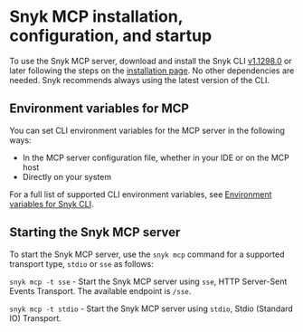 # Snyk MCP installation, configuration, and startup

To use the Snyk MCP server, download and install the Snyk CLI [v1.1298.0](https://github.com/snyk/cli/releases/tag/v1.1298.0) or later following the steps on the [installation page](../../developer-tools/snyk-cli/install-or-update-the-snyk-cli/). No other dependencies are needed. Snyk recommends always using the latest version of the CLI.

## Environment variables for MCP

You can set CLI environment variables for the MCP server in the following ways:

* In the MCP server configuration file, whether in your IDE or on the MCP host
* Directly on your system

For a full list of supported CLI environment variables, see [Environment variables for Snyk CLI](../../developer-tools/snyk-cli/configure-the-snyk-cli/environment-variables-for-snyk-cli.md).

## Starting the Snyk MCP server

To start the Snyk MCP server, use the `snyk mcp` command for a supported transport type, `stdio` or `sse` as follows:

`snyk mcp -t sse` - Start the Snyk MCP server using `sse`, HTTP Server-Sent Events Transport. The available endpoint is `/sse`.

`snyk mcp -t stdio` - Start the Snyk MCP server using `stdio`, Stdio (Standard IO) Transport.

